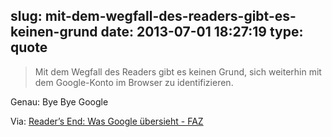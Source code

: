 slug: mit-dem-wegfall-des-readers-gibt-es-keinen-grund
date: 2013-07-01 18:27:19
type: quote
---

> Mit dem Wegfall des Readers gibt es keinen Grund, sich weiterhin mit dem Google-Konto im Browser zu identifizieren.

Genau: Bye Bye Google

 Via: [Reader’s End: Was Google übersieht - FAZ](http://www.faz.net/aktuell/technik-motor/reader-s-end-was-google-uebersieht-12201430.html)
